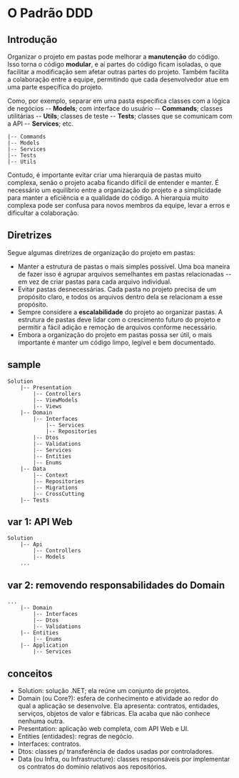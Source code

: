 # O Padrão DDD

## Introdução

Organizar o projeto em pastas pode melhorar a **manutenção** do código. Isso torna o código **modular**, e aí partes do código ficam isoladas, o que facilitar a modificação sem afetar outras partes do projeto. Também facilita a colaboração entre a equipe, permitindo que cada desenvolvedor atue em uma parte específica do projeto.

Como, por exemplo, separar em uma pasta específica classes com a lógica de negócios -- **Models**; com interface do usuário -- **Commands**; classes utilitárias -- **Utils**; classes de teste -- **Tests**; classes que se comunicam com a API -- **Services**; etc.

```
|-- Commands
|-- Models
|-- Services
|-- Tests
|-- Utils
```

Contudo, é importante evitar criar uma hierarquia de pastas muito complexa, senão o projeto acaba ficando difícil de entender e manter. É necessário um equilíbrio entre a organização do projeto e a simplicidade para manter a eficiência e a qualidade do código. A hierarquia muito complexa pode ser confusa para novos membros da equipe, levar a erros e dificultar a colaboração.

## Diretrizes
Segue algumas diretrizes de organização do projeto em pastas:
- Manter a estrutura de pastas o mais simples possível. Uma boa maneira de fazer isso é agrupar arquivos semelhantes em pastas relacionadas -- em vez de criar pastas para cada arquivo individual.
- Evitar pastas desnecessárias. Cada pasta no projeto precisa de um propósito claro, e todos os arquivos dentro dela se relacionam a esse propósito.
- Sempre considere a **escalabilidade** do projeto ao organizar pastas. A estrutura de pastas deve lidar com o crescimento futuro do projeto e permitir a fácil adição e remoção de arquivos conforme necessário.
- Embora a organização do projeto em pastas possa ser útil, o mais importante é manter um código limpo, legível e bem documentado.

## sample
```shell
Solution
    |-- Presentation
        |-- Controllers
        |-- ViewModels
        |-- Views
    |-- Domain
        |-- Interfaces
            |-- Services
            |-- Repositories
        |-- Dtos
        |-- Validations
        |-- Services
        |-- Entities
        |-- Enums
    |-- Data
        |-- Context
        |-- Repositories
        |-- Migrations
        |-- CrossCutting
    |-- Tests
```

## var 1: API Web
```shell
Solution
    |-- Api
        |-- Controllers
        |-- Models
    ...
```

## var 2: removendo responsabilidades do Domain
```shell
...
    |-- Domain
        |-- Interfaces
        |-- Dtos
        |-- Validations
    |-- Entities
        |-- Enums
    |-- Application
        |-- Services
```

## conceitos
- Solution: solução .NET; ela reúne um conjunto de projetos.
- Domain (ou Core?): esfera de conhecimento e atividade ao redor do qual a aplicação se desenvolve. Ela apresenta: contratos, entidades, serviços, objetos de valor e fábricas. Ela acaba que não conhece nenhuma outra.
- Presentation: aplicação web completa, com API Web e UI.
- Entities (entidades): regras de negócio.
- Interfaces: contratos.
- Dtos: classes p/ transferência de dados usadas por controladores.
- Data (ou Infra, ou Infrastructure): classes responsáveis por implementar os contratos do domínio relativos aos repositórios.